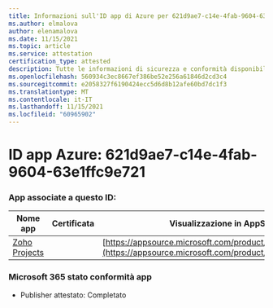 ```yaml
---
title: Informazioni sull'ID app di Azure per 621d9ae7-c14e-4fab-9604-63e1ffc9e721
ms.author: elmalova
author: elenamalova
ms.date: 11/15/2021
ms.topic: article
ms.service: attestation
certification_type: attested
description: Tutte le informazioni di sicurezza e conformità disponibili per 621d9ae7-c14e-4fab-9604-63e1ffc9e721.
ms.openlocfilehash: 560934c3ec8667ef386be52e256a61846d2cd3c4
ms.sourcegitcommit: e2058327f6190424ecc5d6d8b12afe60bd7dc1f3
ms.translationtype: MT
ms.contentlocale: it-IT
ms.lasthandoff: 11/15/2021
ms.locfileid: "60965902"
---
```

# <a name="azure-app-id-621d9ae7-c14e-4fab-9604-63e1ffc9e721"></a>ID app Azure: 621d9ae7-c14e-4fab-9604-63e1ffc9e721


### <a name="apps-associated-with-this-id"></a>App associate a questo ID:
| **Nome app** | **Certificata** | **Visualizzazione in AppSource** |
|--------------|---------------|-----------------------|
| [Zoho Projects](https://docs.microsoft.com/microsoft-365-app-certification/forward/WA104381668) |  | [https://appsource.microsoft.com/product/office/WA104381668](https://appsource.microsoft.com/product/office/WA104381668) |

### <a name="microsoft-365-app-compliance-status"></a>Microsoft 365 stato conformità app
- Publisher attestato: Completato
